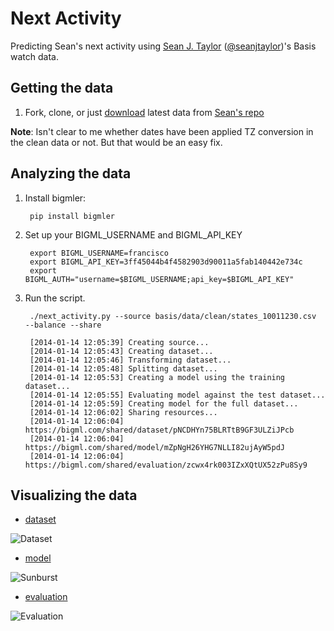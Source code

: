Next Activity
=============

Predicting Sean's next activity using [Sean J. Taylor](https://github.com/seanjtaylor) ([@seanjtaylor](https://twitter.com/seanjtaylor))'s Basis watch data.

## Getting the data

1. Fork, clone, or just [download](https://github.com/seanjtaylor/basis/blob/master/data/clean/states_10011230.csv) latest data from [Sean's repo](https://github.com/seanjtaylor/basis)

**Note**: Isn't clear to me whether dates have been applied TZ conversion in the clean data or not. But that would be an easy fix.

## Analyzing the data

1. Install bigmler:

        pip install bigmler

2. Set up your BIGML_USERNAME and BIGML_API_KEY

        export BIGML_USERNAME=francisco
        export BIGML_API_KEY=3ff45044b4f4582903d90011a5fab140442e734c
        export BIGML_AUTH="username=$BIGML_USERNAME;api_key=$BIGML_API_KEY"

3. Run the script.

 		./next_activity.py --source basis/data/clean/states_10011230.csv  --balance --share

	    [2014-01-14 12:05:39] Creating source...
	    [2014-01-14 12:05:43] Creating dataset...
	    [2014-01-14 12:05:46] Transforming dataset...
	    [2014-01-14 12:05:48] Splitting dataset...
	    [2014-01-14 12:05:53] Creating a model using the training dataset...
	    [2014-01-14 12:05:55] Evaluating model against the test dataset...
	    [2014-01-14 12:05:59] Creating model for the full dataset...
	    [2014-01-14 12:06:02] Sharing resources...
	    [2014-01-14 12:06:04] https://bigml.com/shared/dataset/pNCDHYn75BLRTtB9GF3ULZiJPcb
	    [2014-01-14 12:06:04] https://bigml.com/shared/model/mZpNgH26YHG7NLLI82ujAyW5pdJ
	    [2014-01-14 12:06:04] https://bigml.com/shared/evaluation/zcwx4rk003IZxXQtUX52zPu8Sy9

## Visualizing the data

* [dataset](https://bigml.com/shared/dataset/pNCDHYn75BLRTtB9GF3ULZiJPcb)

<img src="https://raw.github.com/aficionado/nextactivity/master/images/dataset.png" alt="Dataset">

* [model](https://bigml.com/shared/model/mZpNgH26YHG7NLLI82ujAyW5pdJ)

<img src="https://raw.github.com/aficionado/nextactivity/master/images/sunburst.png" alt="Sunburst">

* [evaluation](https://bigml.com/shared/evaluation/zcwx4rk003IZxXQtUX52zPu8Sy9)

<img src="https://raw.github.com/aficionado/nextactivity/master/images/confusion_matrix.png" alt="Evaluation">



